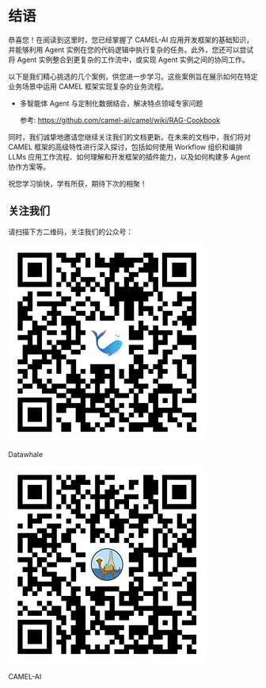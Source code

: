 # **结语**

恭喜您！在阅读到这里时，您已经掌握了 CAMEL-AI 应用开发框架的基础知识，并能够利用 Agent 实例在您的代码逻辑中执行复杂的任务。此外，您还可以尝试将 Agent 实例整合到更复杂的工作流中，或实现 Agent 实例之间的协同工作。



以下是我们精心挑选的几个案例，供您进一步学习。这些案例旨在展示如何在特定业务场景中运用 CAMEL 框架实现复杂的业务流程。

* 多智能体 Agent 与定制化数据结合，解决特点领域专家问题

  &#x20;参考: https://github.com/camel-ai/camel/wiki/RAG-Cookbook

同时，我们诚挚地邀请您继续关注我们的文档更新。在未来的文档中，我们将对 CAMEL 框架的高级特性进行深入探讨，包括如何使用 Workflow 组织和编排 LLMs 应用工作流程、如何理解和开发框架的插件能力，以及如何构建多 Agent 协作方案等。

祝您学习愉快，学有所获，期待下次的相聚！



## 关注我们

请扫描下方二维码，关注我们的公众号：

![](../images/1_990694512_171_85_3_831327905_a8ddb3fbc6188131b8e144ad8455e723.png)

Datawhale

![](../images/1_990694512_171_85_3_831326966_a1eb53d929927cf19797f53a61de8fd5.png)

CAMEL-AI


